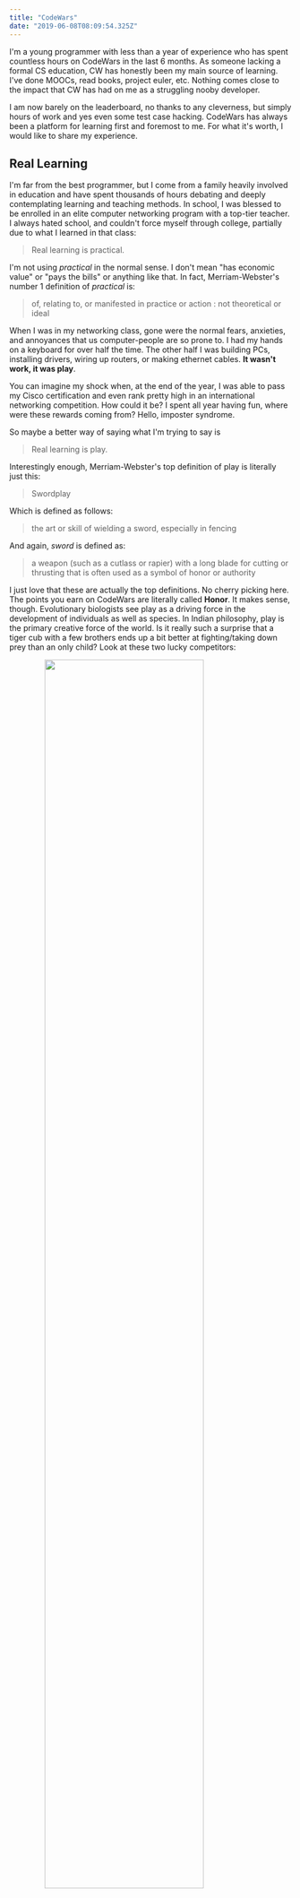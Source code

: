 ```yaml
---
title: "CodeWars"
date: "2019-06-08T08:09:54.325Z"
---
```


I'm a young programmer with less than a year of experience who has spent countless hours on CodeWars in the last 6 months. As someone lacking a formal CS education, CW has honestly been my main source of learning. I've done MOOCs, read books, project euler, etc. Nothing comes close to the impact that CW has had on me as a struggling nooby developer.

I am now barely on the leaderboard, no thanks to any cleverness, but simply hours of work and yes even some test case hacking. CodeWars has always been a platform for learning first and foremost to me. For what it's worth, I would like to share my experience.

## Real Learning

I'm far from the best programmer, but I come from a family heavily involved in education and have spent thousands of hours debating and deeply contemplating learning and teaching methods. In school, I was blessed to be enrolled in an elite computer networking program with a top-tier teacher. I always hated school, and couldn't force myself through college, partially due to what I learned in that class:

> Real learning is practical.

I'm not using _practical_ in the normal sense. I don't mean "has economic value" or "pays the bills" or anything like that. In fact, Merriam-Webster's number 1 definition of _practical_ is:

> of, relating to, or manifested in practice or action : not theoretical or ideal

When I was in my networking class, gone were the normal fears, anxieties, and annoyances that us computer-people are so prone to. I had my hands on a keyboard for over half the time. The other half I was building PCs, installing drivers, wiring up routers, or making ethernet cables. **It wasn't work, it was play**.

You can imagine my shock when, at the end of the year, I was able to pass my Cisco certification and even rank pretty high in an international networking competition. How could it be? I spent all year having fun, where were these rewards coming from? Hello, imposter syndrome.

So maybe a better way of saying what I'm trying to say is

> Real learning is play.

Interestingly enough, Merriam-Webster's top definition of play is literally just this:

> Swordplay

Which is defined as follows:

> the art or skill of wielding a sword, especially in fencing

And again, _sword_ is defined as:

> a weapon (such as a cutlass or rapier) with a long blade for cutting or thrusting that is often used as a symbol of honor or authority

I just love that these are actually the top definitions. No cherry picking here. The points you earn on CodeWars are literally called **Honor**. It makes sense, though. Evolutionary biologists see play as a driving force in the development of individuals as well as species. In Indian philosophy, play is the primary creative force of the world. Is it really such a surprise that a tiger cub with a few brothers ends up a bit better at fighting/taking down prey than an only child? Look at these two lucky competitors:

<img style="width: 75%; margin-left: 12.5%;" src="https://media1.giphy.com/media/EBaCc5MjS9xu/giphy.gif?cid=790b76115cfb75aa364f5155739d87d2&rid=giphy.gif" />

Some links:

- [Play in evolution and development](http://evolution.binghamton.edu/evos/wp-content/uploads/2008/11/Pellegrini01.pdf)
- [Lila (Hinduism)](<https://en.wikipedia.org/wiki/Lila_(Hinduism)>)
- [Play](https://www.youtube.com/watch?v=DhbAzFw-7xg&feature=youtu.be&t=970)

## Wars

Flame wars, holy wars; developers are an opinionated bunch. It was only inevitable that we would create Code Wars.

Some of my first experiences on CodeWars were frantically reading through hacked solutions and issues for my authored kata. The so-called power users of CW are a force of nature; between Voile, ZED, and myjinxin breaking my test cases and Blind4Basics, Chrono, and Johan calmy explaining what's wrong with my code, I was suddenly faced with a plethora of challenges I never could have created for myself. This is ignoring the over 600 katas I have completed, but did not author. It's hard to believe CW is a free platform for learning.

One of my earliest "Aha!" moments was not technical in nature at all, but an early intuition of this idea I am now somewhat able to articulate.

> CodeWars is literally that: battles fought with code

It was shocking to have the chinks in my armor exposed and exploited. I designed a kata thinking everyone would just read my description and attempt the problem according to my specification. Oh, how wrong I was. Here are some of my favorite kicks in my butt showing just how clueless of a challenger I was/am, and how competent and helpful the CW community is:

From the #2 on the leaderboard:

![stab0](./stab0.PNG)

From the #3 (#1 imo) on the leaderboard:

![stab1](./stab1.PNG)

Overriding built-in methods? I had no idea!

![stab2](./stab2.PNG)

Whoops:

![stab3](./stab3.PNG)

I had no idea how to write tests. Somehow boolean logic was just beyond me xD (#7 on leaderboard)

![stab4](./stab4.PNG)

I broke half the solutions to my kata because I didn't know about backwards compatibility :/

![stab5](./stab5.PNG)

ZED (#20 but #2 imo) hacking away per usual:

![stab6](./stab6.PNG)

Learning the importance of immutability and (big shock) English.

![stab7](./stab7.PNG)

What habits? I'm out here winging it! This actually really helped while learning React. (#12 on leaderboard)

![stab8](./stab8.PNG)

Learning about time complexity:

![stab9](./stab9.PNG)

Hey look I fixed something! Oh wait more problems...

![stab10](./stab10.PNG)

## Ow

So I was out here getting my butt kicked, and by some big boots. Not gonna lie, it was a bit painful at first, and I certainly didn't feel up to taking on some of the sharpest brains on the site. But I powered through, and even though I felt offended and dumb, I took a chance that these warriors would help me get better. I didn't even know where to begin with the "inconsitent data types" problem, but Johan wrote out a ~750 word reply walking me through how to fix it.

Instead of just ignoring this new noob on the block, ZED and Voile broke my tests until they were unbreakable. Blind4Basics, Chrono, and Johan encouraged and convinced me to follow best practices and write good tests. I wasn't getting beaten down, I was getting beaten up. Eventually, I started recieving some positive (or at least non-negative) comments on my code.

![pos0](./pos0.PNG)

![pos1](./pos1.PNG)

But of all my meager accomplishments on CW, this is beyond the most rewarding:

![authored](./authored.PNG)

Over 100 other warriors have trained on my challenges! I'm 96% positive that satisfaction rating would not be as high without the help of the big kids on the block.

## The No Sword School

![no-sword](./no-sword.jpg)

When I first joined CodeWars, I noticed you could pick a "clan" to align yourself with. I didn't know anyone on CW at the time, and didn't have any friends that programmed. But I was reminded of a story I heard in one of [Alan Watts' lectures](https://www.youtube.com/watch?v=DKs4RWZolZg).

He tells the story of the [Samurai Trilogy](https://en.wikipedia.org/wiki/Samurai_Trilogy), a series of films about the legendary Samurai and author Musashi Miyamoto. He begins like so,

> The highest accomplishment in fencing is called the No Sword School. To be so good at fencing that you never have to use a sword.

This may seem a bit antithetical to the point I'm trying to make in this post, but I don't think it is...

> It doesn't follow his life all the way through. It only comes to the point where he had a duel with another champion who insisted on challenging him out of vanity. And how Musashi takes him on fighting him at first only with an oar that has had the blade chopped off. But he maneuvers him into a position on the beach where the rising sun dazzles his opponent and when his opponent makes a terrific swipe at him he jumps over the sword draws his own sword and kills him instantly. But after that he is very unhappy that he had to kill such a swordsman and finally he takes the advice of the Zen master Takuan who'd all along been trying to dissuade him from a military career.

Musashi was a legend, not only due to his fighting skills, but because of his most famous bout which resulted in no fighting at all.

> So sometime later he was on his way to Kyoto and this meant that he had to cross Lake Biwa in a ferryboat, a small ferry boat that was rowed. And when he was on board another samurai who was a very vulgar fellow who had had too much sake to drink came aboard and saw Musashi. "Aye sir ah what school of swordsmanship do you belong to?" Musashi said, "The No Sword School." By this time the boat had started. "Ha! No Sword School! I'd like to see your No Sword School!" And this drunk drew his sword and Musashi said, "Now wait a minute, this is a crowded boat and if we start a duel people will get hurt and they're just innocent bystanders. Let's go to that Island over there and we can fight it out." So he said to the ferryman "Over to that Island" And he changed the course of the boat and went to the island. This drunken swordsman was so eager to get out and fight him that he jumped onto the sand and immediately Musashi took the ferryman's oar and pushed the boat back. He left him there and he said "You see my No Sword School!"

## The Shoulders of Giants

We stand on the shoulders of giants. Not just because we have clean, running water and heated homes. Not simply because we have access to more power and information than we can even make sense of. We stand on the shoulders of warriors, fighters, legends. How could we have evolved out of the harsh, cruel animal world if not, at some point, the man with the biggest, baddest sword **didn't use it**?

I like to think of Musashi's greatest battle as one of the first of it's kind. **A new kind of battle**. Legends don't fight with their fists or their swords, **they fight with their minds**. Musashi's restraint was not an act of mercy or righteousness. It was an act of wit. He didn't just let his opponent go free. He defeated him. No sword required.

## Play

So if _learning is practical_, and _practice is play_, maybe the modern world needs a new #1 definition for play:

> Mindplay

Which will be defined as follows:

> The art or skill of wielding a mind

And just as the most fearsome warrior's sword is not the sharpest, but the most worn, so it is with his mind.
